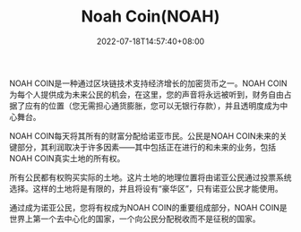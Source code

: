 ﻿---
weight: 
title: "Noah Coin(NOAH)"
description: "NOAH COIN是一种通过区块链技术支持经济增长的加密货币之一"
date: 2022-07-18T14:57:40+08:00
lastmod: 2022-07-18T14:57:40+08:00
draft: false
authors: ["Simon"]
featuredImage: "noah-coinnoah.jpg"
link: "https://noahcity.org/en"
tags: ["数字代币","Noah Coin(NOAH)"]
categories: ["navigation"]
navigation: ["数字代币"]
lightgallery: true
toc: true
pinned: false
recommend: false
recommend1: false
---
NOAH COIN是一种通过区块链技术支持经济增长的加密货币之一。NOAH COIN为每个人提供成为未来公民的机会，在这里，您的声音将永远被听到，财务自由占据了应有的位置（您无需担心通货膨胀，您可以无银行存款），并且透明度成为中心舞台。

NOAH COIN每天将其所有的财富分配给诺亚市民。公民是NOAH COIN未来的关键部分，其利润取决于许多因素——其中包括正在进行的和未来的业务，包括NOAH COIN真实土地的所有权。

所有公民都有权购买实际的土地。这片土地的地理位置将由诺亚公民通过投票系统选择。这样的土地将是有限的，并且将设有“豪华区”，只有诺亚公民才能使用。

通过成为诺亚公民，您将有权成为NOAH COIN的重要组成部分，NOAH COIN是世界上第一个去中心化的国家，一个向公民分配税收而不是征税的国家。